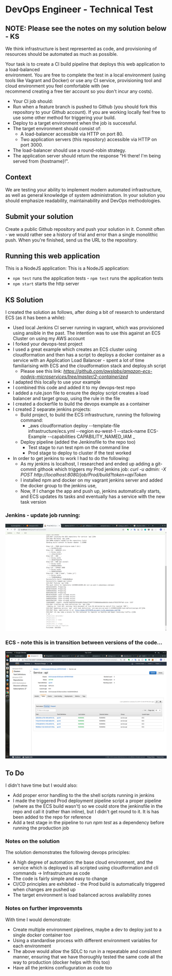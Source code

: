 # DevOps Engineer - Technical Test	

## NOTE: Please see the notes on my solution below - KS

We think infrastructure is best represented as code, and provisioning of resources should be automated as much as possible.	

 Your task is to create a CI build pipeline that deploys this web application to a load-balanced	
environment. You are free to complete the test in a local environment (using tools like Vagrant and	
Docker) or use any CI service, provisioning tool and cloud environment you feel comfortable with (we	
recommend creating a free tier account so you don't incur any costs).	

 * Your CI job should:	
  * Run when a feature branch is pushed to Github (you should fork this repository to your Github account). If you are working locally feel free to use some other method for triggering your build.	
  * Deploy to a target environment when the job is successful.	
* The target environment should consist of:	
  * A load-balancer accessible via HTTP on port 80.	
  * Two application servers (this repository) accessible via HTTP on port 3000.	
* The load-balancer should use a round-robin strategy.	
* The application server should return the response "Hi there! I'm being served from {hostname}!".	

 ## Context	
We are testing your ability to implement modern automated infrastructure, as well as general knowledge of system administration. In your solution you should emphasize readability, maintainability and DevOps methodologies.	

 ## Submit your solution	
Create a public Github repository and push your solution in it. Commit often - we would rather see a history of trial and error than a single monolithic push. When you're finished, send us the URL to the repository.	

 ## Running this web application	
 This is a NodeJS application:	This is a NodeJS application:

- `npm test` runs the application tests	- `npm test` runs the application tests
- `npm start` starts the http server

## KS Solution

I created the solution as follows, after doing a bit of research to understand ECS (as it has been a while):

* Used local Jenkins CI server running in vagrant, which was provisioned using ansible in the past.  The intention was to use this against an ECS Cluster on using my AWS account
* I forked your devops-test project
* I used a great example which creates an ECS cluster using cloudformation and then has a script to deploys a docker container as a service with an Application Load Balancer - spent a lot of time familiarising with ECS and the cloudformation stack and deploy.sh script
   * Please see this link: _https://github.com/awslabs/amazon-ecs-nodejs-microservices/tree/master/2-containerized_
* I adapted this locally to use your example
* I combined this code and added it to my devops-test repo
* I added a rule.json file to ensure the deploy script creates a load balancer and target group, using the rule in the file
* I created a dockerfile to build the devops example as a container
* I created 2 separate jenkins projects:
  * Build project, to build the ECS infrastructure, running the following command:
     * _aws cloudformation deploy --template-file infrastructure/ecs.yml --region eu-west-1  --stack-name ECS-Example --capabilities CAPABILITY_NAMED_IAM _
  * Deploy pipeline (added the Jenkinsfile to the repo too)
     * Test stage to run test npm on the command line
     * Prod stage to deploy to cluster if the test worked
* In order to get jenkins to work I had to do the following:
   * As my jenkins is localhost, I researched and ended up adding a git-commit githook which triggers my Prod jenkins job: _curl -u admin:<my api token> -X POST http://localhost:8080/job/Prod/build?token=apiToken_ 
   * I installed npm and docker on my vagrant jenkins server and added the docker group to the jenkins use, 
   * Now, If I change the app and push up, jenkins automatically starts, and ECS updates its tasks and eventually has a service with the new task version 

### Jenkins - update job running:

![jenkins pic](jenkins.png)

### ECS - note this is in transition between versions of the code...

![ECS pic](ECS.png)

## To Do

I didn't have time but I would also:
* Add proper error handling to the the shell scripts running in jenkins
* I made the triggered Prod deployment pipeline script a proper pipeline (where as the ECS build wasn't) so we could store the jenkinsfile in the repo and call it (rather than inline), but I didn't get round to it.  It is has been added to the repo for reference
* Add a test stage in the pipeline to run _npm test_ as a dependency before running the production job 

### Notes on the solution

The solution demonstrates the following devops principles:
* A high degree of automation: the base cloud environment, and the service which is deployed is all scripted using cloudformation and cli commands -> Infrastructure as code
* The code is fairly simple and easy to change
* CI/CD principles are exhibited - the Prod build is automatically triggered when changes are pushed up
* The target environment is load balanced across availability zones

### Notes on further improvemnts

With time I would demonstrate:

* Create multiple environment pipelines, maybe a dev to deploy just to a single docker container too
* Using a standardise process with different environment variables for each environment
* The above would allow the SDLC to run in a repeatable and consistent manner, ensuring that we have thoroughly tested the same code all the way to production (docker helps with this too)
* Have all the jenkins confiuguration as code too
